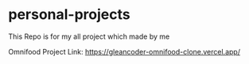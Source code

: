 # personal-projects
This Repo is  for my all project which made by me

Omnifood Project Link: https://gleancoder-omnifood-clone.vercel.app/
